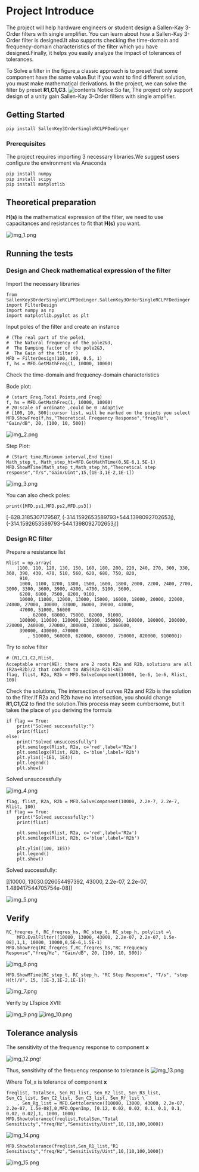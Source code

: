 # Project Introduce
 
The project will help hardware engineers or student design a Sallen-Kay 3-Order filters with single amplifier. You can learn about how a Sallen-Kay 3-Order filter is designed.It also supports checking the time-domain and frequency-domain characteristics of the filter which you have designed.Finally, it helps you easily analyze the impact of tolerances of tolerances.

To Solve a filter in the figure,a classic approach is to preset that some component have the same value.But if you want to find different solution, you must make mathematical derivations.
In the project, we can solve the filter by preset **R1,C1,C3**.
![contents](https://github.com/PeiYLi/SallenKey3OrderSingleRCLPFDedinger/raw/main/README/img.png)
Notice:So far, The project only support design of a unity gain Sallen-Kay 3-Order filters with single amplifier.
 
## Getting Started

```
pip install SallenKey3OrderSingleRCLPFDedinger
```

### Prerequisites
 
The project requires importing 3 necessary libraries.We suggest users configure the environment via Anaconda
 
```
pip install numpy
pip install scipy
pip install matplotlib
```
## Theoretical preparation
**H(s)** is the mathematical expression of the filter, we need to use capacitances and resistances to fit that **H(s)** you want.

![img_1.png](img_1.png)

## Running the tests
### Design and Check mathematical expression of the filter
 
Import the necessary libraries
 
```
from SallenKey3OrderSingleRCLPFDedinger.SallenKey3OrderSingleRCLPFDedinger import FilterDesign
import numpy as np
import matplotlib.pyplot as plt
```
Input poles of the filter and create an instance
```
# (The real part of the pole1,
#  The Natural frequency of the pole2&3,
#  The Damping factor of the pole2&3,
#  The Gain of the filter )
MFD = FilterDesign(100, 100, 0.5, 1)
f, hs = MFD.GetMathFreq(1, 10000, 10000)
```
 Check the time-domain and frequency-domain characteristics

Bode plot:
```
# (start Freq,Total Points,end Freq)
f, hs = MFD.GetMathFreq(1, 10000, 10000)
# 20:scale of ordinate ,could be 0 :Adaptive
# [100, 10, 500]:cursor list, will be marked on the points you select
MFD.ShowFreq(f,hs,"Theoretical Frequency Response","freq/Hz", "Gain/dB", 20, [100, 10, 500])
```
![img_2.png](img_2.png)

Step Plot:
```
# (Start time,Minimum interval,End time)
Math_step_t, Math_step_ht=MFD.GetMathTime(0,5E-6,1.5E-1)
MFD.ShowMTime(Math_step_t,Math_step_ht,"Theoretical step response","T/s","Gain/Uint",15,[1E-3,1E-2,1E-1])
```
![img_3.png](img_3.png)

You can also check poles:
```
print([MFD.ps1,MFD.ps2,MFD.ps3])
```
[-628.3185307179587, (-314.1592653589793+544.1398092702653j), (-314.1592653589793-544.1398092702653j)]
### Design RC filter
 
Prepare a resistance list
 
```
Rlist = np.array(
    [100, 110, 120, 130, 150, 160, 180, 200, 220, 240, 270, 300, 330, 360, 390, 430, 470, 510, 560, 620, 680, 750, 820,
     910,
     1000, 1100, 1200, 1300, 1500, 1600, 1800, 2000, 2200, 2400, 2700, 3000, 3300, 3600, 3900, 4300, 4700, 5100, 5600,
     6200, 6800, 7500, 8200, 9100,
     10000, 11000, 12000, 13000, 15000, 16000, 18000, 20000, 22000, 24000, 27000, 30000, 33000, 36000, 39000, 43000,
     47000, 51000, 56000
        , 62000, 68000, 75000, 82000, 91000,
     100000, 110000, 120000, 130000, 150000, 160000, 180000, 200000, 220000, 240000, 270000, 300000, 330000, 360000,
     390000, 430000, 470000
        , 510000, 560000, 620000, 680000, 750000, 820000, 910000])
```
Try to solve filter
```
# (R1,C1,C2,Rlist,
Acceptable error(AE): there are 2 roots R2a and R2b，solutions are all (R2a+R2b)/2 that conform to ABS(R2a-R2b)<AE)
flag, flist, R2a, R2b = MFD.SolveComponent(10000, 1e-6, 1e-6, Rlist, 100)
``` 
Check the solutions, The intersection of curves R2a and R2b is the solution to the filter.If R2a and R2b have no intersection,
you should change **R1,C1,C2** to find the solution.This process may seem cumbersome, but it takes the place of you deriving the formula
```
if flag == True:
    print("Solved successfully:")
    print(flist)
else:
    print("Solved unsuccessfully")
    plt.semilogx(Rlist, R2a, c='red',label='R2a')
    plt.semilogx(Rlist, R2b, c='blue',label='R2b')
    plt.ylim((-1E1, 1E4))
    plt.legend()
    plt.show()
```
Solved unsuccessfully

![img_4.png](img_4.png)

```
flag, flist, R2a, R2b = MFD.SolveComponent(10000, 2.2e-7, 2.2e-7, Rlist, 100)
if flag == True:
    print("Solved successfully:")
    print(flist)

    plt.semilogx(Rlist, R2a, c='red',label='R2a')
    plt.semilogx(Rlist, R2b, c='blue',label='R2b')

    plt.ylim((100, 1E5))
    plt.legend()
    plt.show()

```
Solved successfully:

[[10000, 13030.026054497392, 43000, 2.2e-07, 2.2e-07, 1.489417544705754e-08]]

![img_5.png](img_5.png)
## Verify
 
```
RC_freqres_f, RC_freqres_hs, RC_step_t, RC_step_h, polylist =\
    MFD.EvalFilter([10000, 13000, 43000, 2.2e-07, 2.2e-07, 1.5e-08],1,1, 10000, 10000,0,5E-6,1.5E-1)
MFD.ShowFreq(RC_freqres_f,RC_freqres_hs,"RC Frequency Response","freq/Hz", "Gain/dB", 20, [100, 10, 500])
```
![img_6.png](img_6.png)
```
MFD.ShowMTime(RC_step_t, RC_step_h, "RC Step Response", "T/s", "step H(t)/V", 15, [1E-3,1E-2,1E-1])
```
 ![img_7.png](img_7.png)

Verify by LTspice XVII:

![img_9.png](img_9.png)
![img_10.png](img_10.png)
## Tolerance analysis
The sensitivity of the frequency response to component **x**

![img_12.png](img_12.png)!

Thus, sensitivity of the frequency response to tolerance is
![img_13.png](img_13.png)

Where Tol_x is tolerance of component **x**

```
freqlist, TotalSen, Sen_R1_list, Sen_R2_list, Sen_R3_list, Sen_C1_list, Sen_C2_list, Sen_C3_list, Sen_Rf_list \
    , Sen_Rg_list = MFD.Gettolerance([10000, 13000, 43000, 2.2e-07, 2.2e-07, 1.5e-08],0,MFD.OpenImp, [0.12, 0.02, 0.02, 0.1, 0.1, 0.1, 0.02, 0.02],1, 1000, 1000)
MFD.Showtolerance(freqlist,TotalSen,"Total Sensitivity","freq/Hz","Sensitivity/Uint",10,[10,100,1000])

```
![img_14.png](img_14.png)
```
MFD.Showtolerance(freqlist,Sen_R1_list,"R1 Sensitivity","freq/Hz","Sensitivity/Uint",10,[10,100,1000])
```
![img_15.png](img_15.png)
 
